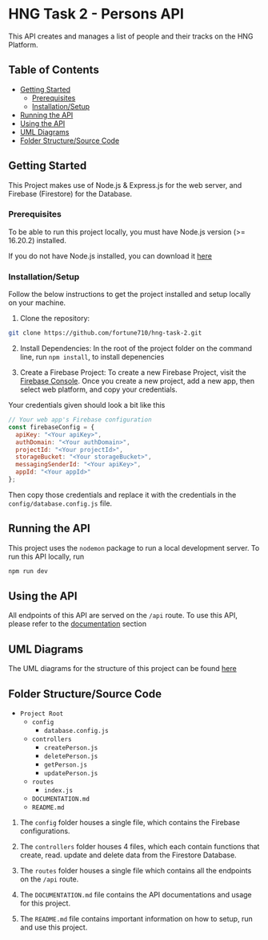 # HNG Task 2 - Persons API

This API creates and manages a list of people and their tracks on the HNG Platform.

## Table of Contents
- [Getting Started](#getting-started)
  - [Prerequisites](#prerequisites)
  - [Installation/Setup](#installation/setup)
- [Running the API](#running-the-api)
- [Using the API](#using-the-api)
- [UML Diagrams](#uml-diagram)
- [Folder Structure/Source Code](#folder-structure/source-code)

## Getting Started

This Project makes use of Node.js & Express.js for the web server, and Firebase (Firestore) for the Database.

### Prerequisites

To be able to run this project locally, you must have Node.js version (>= 16.20.2) installed.

If you do not have Node.js installed, you can download it [here](https://nodejs.org/en/download)


### Installation/Setup

Follow the below instructions to get the project installed and setup locally on your machine.

1. Clone the repository:

```bash
git clone https://github.com/fortune710/hng-task-2.git

```

2. Install Dependencies:
In the root of the project folder on the command line, run `npm install`, to install depenencies


3. Create a Firebase Project:
To create a new Firebase Project, visit the [Firebase Console](https://console.firebase.google.com).
Once you create a new project, add a new app, then select web platform, and copy your credentials.

Your credentials given should look a bit like this
```js
// Your web app's Firebase configuration
const firebaseConfig = {
  apiKey: "<Your apiKey>",
  authDomain: "<Your authDomain>",
  projectId: "<Your projectId>",
  storageBucket: "<Your storageBucket>",
  messagingSenderId: "<Your apiKey>",
  appId: "<Your appId>"
};
```

Then copy those credentials and replace it with the credentials in the `config/database.config.js` file.



## Running the API
This project uses the `nodemon` package to run a local development server. To run this API locally, run

```bash
npm run dev
```

## Using the API
All endpoints of this API are served on the `/api` route. To use this API, please refer to the [documentation](https://github.com/fortune710/hng-task-2/blob/main/DOCUMENTATION.md) section


## UML Diagrams
The UML diagrams for the structure of this project can be found [here](https://drive.google.com/file/d/1ojSXkjaomutPYpvyf43DfymSRuGZBLVO/view)


## Folder Structure/Source Code

- `Project Root`
  - `config`
    - `database.config.js`
  - `controllers`
    - `createPerson.js`
    - `deletePerson.js`
    - `getPerson.js`
    - `updatePerson.js`
  - `routes`
    - `index.js`
  - `DOCUMENTATION.md`
  - `README.md`

1. The `config` folder houses a single file, which contains the Firebase configurations.

2. The `controllers` folder houses 4 files, which each contain functions that create, read. update and delete data from the Firestore Database.

3. The `routes` folder houses a single file which contains all the endpoints on the `/api` route.

4. The `DOCUMENTATION.md` file contains the API documentations and usage for this project.

5. The `README.md` file contains important information on how to setup, run and use this project.












